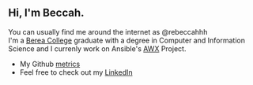 ## Hi, I'm Beccah.
You can usually find me around the internet as @rebeccahhh  </br>
I'm a [Berea College](https://www.berea.edu) graduate with a degree in Computer and Information Science and I currenly work on Ansible's [AWX](https://github.com/ansible/awx) Project. </br>


- My Github [metrics](https://metrics.lecoq.io/about/rebeccahhh)
- Feel free to check out my [LinkedIn](https://www.linkedin.com/in/rebeccahhh/)
